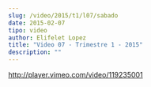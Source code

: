 ```yaml
---
slug: /video/2015/t1/l07/sabado
date: 2015-02-07
tipo: video
author: Elifelet Lopez
title: "Video 07 - Trimestre 1 - 2015"
description: ""
---
```


http://player.vimeo.com/video/119235001

